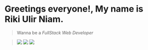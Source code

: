 # Greetings everyone!, My name is Riki Ulir Niam.
> Wanna be a  *FullStack Web Developer*

> ![](https://github-readme-stats.vercel.app/api/top-langs/?username=rikiulirniam&theme=dracula&hide_border=false&include_all_commits=false&count_private=false&layout=compact)
> ![](https://github-readme-stats.vercel.app/api?username=rikiulirniam&theme=dracula&hide_border=false&include_all_commits=false&count_private=false)
> [![](https://github-readme-streak-stats.herokuapp.com?user=rikiulirniam&theme=tokyonight&hide_border=true&background=00000000)](https://github.com/dasihayu)

